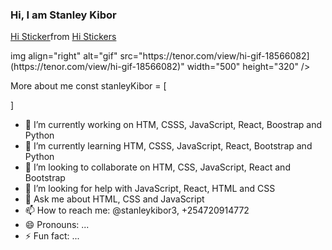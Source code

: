 ### Hi, I am Stanley Kibor

<div class="tenor-gif-embed" data-postid="18566082" data-share-method="host" data-aspect-ratio="1.06667" data-width="100%"><a href="https://tenor.com/view/hi-gif-18566082">Hi Sticker</a>from <a href="https://tenor.com/search/hi-stickers">Hi Stickers</a></div> <script type="text/javascript" async src="https://tenor.com/embed.js"></script>

<p>img align="right" alt="gif" src="https://tenor.com/view/hi-gif-18566082](https://tenor.com/view/hi-gif-18566082)" width="500" height="320" /></p>
                                                       
More about me
const stanleyKibor = [ 

]
- 🔭 I’m currently working on HTM, CSSS, JavaScript, React, Boostrap and Python
- 🌱 I’m currently learning HTM, CSSS, JavaScript, React, Bootstrap and Python
- 👯 I’m looking to collaborate on HTM, CSS, JavaScript, React and Bootstrap
- 🤔 I’m looking for help with JavaScript, React, HTML and CSS
- 💬 Ask me about HTML, CSS and JavaScript
- 📫 How to reach me: @stanleykibor3, +254720914772
- 😄 Pronouns: ...
- ⚡ Fun fact: ...
